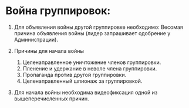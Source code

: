 # Война группировок:
1. Для объявления войны другой группировке необходимо: Весомая причина объявления войны (лидер запрашивает одобрение у Администрации).
2. Причины для начала войны

    1. Целенаправленное уничтожение членов группировки.
    2. Пленение и удержание в неволе члена группировки.
    3. Пропаганда против другой группировки.
    4. Целенаправленный шпионаж за группировкой.

2. Для начала войны необходима видеофиксация одной из вышеперечисленных причин.